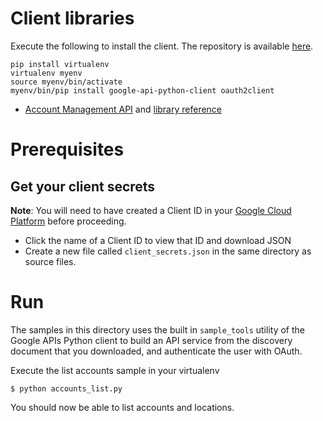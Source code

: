 
# Client libraries

Execute the following to install the client. The repository is available [here](https://github.com/googleapis/google-api-python-client).

```
pip install virtualenv
virtualenv myenv
source myenv/bin/activate
myenv/bin/pip install google-api-python-client oauth2client
```

- [Account Management API](https://github.com/googleapis/google-api-java-client-services/tree/master/clients/google-api-services-mybusinessaccountmanagement/v1) and [library reference](https://googleapis.dev/java/google-api-services-mybusinessaccountmanagement/latest/index.html)

# Prerequisites
## Get your client secrets

**Note**: You will need to have created a Client ID in your [Google Cloud Platform](https://cloud.google.com/console) before proceeding.

- Click the name of a Client ID to view that ID and download JSON</li>
- Create a new file called `client_secrets.json` in the same directory as source files.

# Run

The samples in this directory uses the built in `sample_tools` utility of the Google APIs Python client to build an API service from the discovery document that you downloaded, and authenticate the user with OAuth. 

Execute the list accounts sample in your virtualenv

`$ python accounts_list.py`

You should now be able to list accounts and locations.

